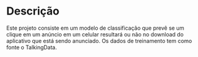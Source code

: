 # Descrição
Este projeto consiste em um modelo de classificação que prevê se um clique em um anúncio em um celular resultará ou não no download do aplicativo que está sendo anunciado. Os dados de treinamento tem como fonte o TalkingData.
 